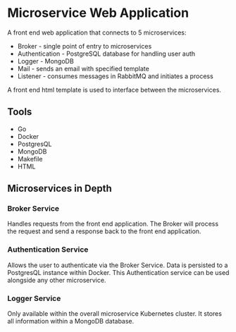 # Microservice Web Application

A front end web application that connects to 5 microservices:

- Broker - single point of entry to microservices
- Authentication - PostgreSQL database for handling user auth
- Logger - MongoDB
- Mail - sends an email with specified template
- Listener - consumes messages in RabbitMQ and initiates a process

A front end html template is used to interface between the microservices.

## Tools
- Go
- Docker
- PostgresQL
- MongoDB
- Makefile
- HTML

## Microservices in Depth

### Broker Service
Handles requests from the front end application. The Broker will process the request and send a response back to the front end application.

### Authentication Service
Allows the user to authenticate via the Broker Service. Data is persisted to a PostgresQL instance within Docker. This Authentication service can be used alongside any other microservice.

### Logger Service
Only available within the overall microservice Kubernetes cluster. It stores all information within a MongoDB database.